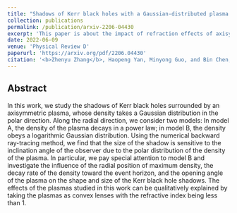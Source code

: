 ```yaml
---
title: "Shadows of Kerr black holes with a Gaussian-distributed plasma in the polar direction"
collection: publications
permalink: /publication/arxiv-2206-04430
excerpt: 'This paper is about the impact of refraction effects of axisymmetrically distributed plasma on the shadow of a Kerr black hole.'
date: 2022-06-09
venue: 'Physical Review D'
paperurl: 'https://arxiv.org/pdf/2206.04430'
citation: '<b>Zhenyu Zhang</b>, Haopeng Yan, Minyong Guo, and Bin Chen, <i>Phys. Rev. D</i>, 107 (2023) 2, 024027'
---
```


Abstract
--------------

In this work, we study the shadows of Kerr black holes surrounded by an axisymmetric plasma, whose density takes a Gaussian distribution in the polar direction. Along the radial direction, we consider two models: In model A, the density of the plasma decays in a power law; in model B, the density obeys a logarithmic Gaussian distribution. Using the numerical backward ray-tracing method, we find that the size of the shadow is sensitive to the inclination angle of the observer due to the polar distribution of the density of the plasma. In particular, we pay special attention to model B and investigate the influence of the radial position of maximum density, the decay rate of the density toward the event horizon, and the opening angle of the plasma on the shape and size of the Kerr black hole shadows. The effects of the plasmas studied in this work can be qualitatively explained by taking the plasmas as convex lenses with the refractive index being less than 1.
